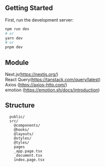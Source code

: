 ## Getting Started

First, run the development server:

```bash
npm run dev
# or
yarn dev
# or
pnpm dev
```

## Module

Next.js(https://nextjs.org/)  
React Query(https://tanstack.com/query/latest)  
Axios (https://axios-http.com/)  
emotion (https://emotion.sh/docs/introduction)

## Structure  

```
  public/
  src/
    @components/
    @hooks/
    @layouts/
    @styles/
    @tyles/
    pages
    _app.page.tsx
    _document.tsx
    index.page.tsx
```
